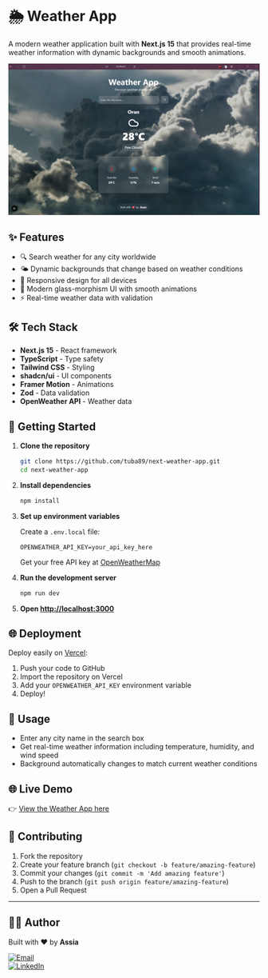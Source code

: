 # 🌦️ Weather App

A modern weather application built with **Next.js 15** that provides real-time weather information with dynamic backgrounds and smooth animations.

<p align="center"> <img src="public/app_scrennshot.png" alt="Weather App Screenshot" width="700"/> </p>

## ✨ Features

- 🔍 Search weather for any city worldwide
- 🌤️ Dynamic backgrounds that change based on weather conditions
- 📱 Responsive design for all devices
- 🎨 Modern glass-morphism UI with smooth animations
- ⚡ Real-time weather data with validation

## 🛠️ Tech Stack

- **Next.js 15** - React framework
- **TypeScript** - Type safety
- **Tailwind CSS** - Styling
- **shadcn/ui** - UI components
- **Framer Motion** - Animations
- **Zod** - Data validation
- **OpenWeather API** - Weather data

## 🚀 Getting Started

1. **Clone the repository**
   ```bash
   git clone https://github.com/tuba89/next-weather-app.git
   cd next-weather-app
   ```

2. **Install dependencies**
   ```bash
   npm install
   ```

3. **Set up environment variables**
   
   Create a `.env.local` file:
   ```env
   OPENWEATHER_API_KEY=your_api_key_here
   ```
   
   Get your free API key at [OpenWeatherMap](https://openweathermap.org/api)

4. **Run the development server**
   ```bash
   npm run dev
   ```

5. **Open [http://localhost:3000](http://localhost:3000)**

## 🌐 Deployment

Deploy easily on [Vercel](https://vercel.com/):
1. Push your code to GitHub
2. Import the repository on Vercel
3. Add your `OPENWEATHER_API_KEY` environment variable
4. Deploy!

## 📱 Usage

- Enter any city name in the search box
- Get real-time weather information including temperature, humidity, and wind speed
- Background automatically changes to match current weather conditions



## 🌐 Live Demo

👉 [View the Weather App here](https://next-weather-app-assia.vercel.app/)



## 🤝 Contributing

1. Fork the repository
2. Create your feature branch (`git checkout -b feature/amazing-feature`)
3. Commit your changes (`git commit -m 'Add amazing feature'`)
4. Push to the branch (`git push origin feature/amazing-feature`)
5. Open a Pull Request

---

## 👩‍💻 Author

Built with ❤️ by **Assia**

[![Email](https://img.shields.io/badge/Email-Contact-red?logo=gmail)](mailto:iiiassia.beniii@gmail.com)  
[![LinkedIn](https://img.shields.io/badge/LinkedIn-Connect-blue?logo=linkedin)](https://linkedin.com/in/assia-benkedia-20708195)







